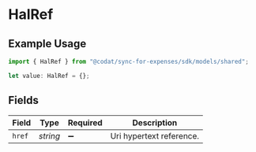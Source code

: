 # HalRef

## Example Usage

```typescript
import { HalRef } from "@codat/sync-for-expenses/sdk/models/shared";

let value: HalRef = {};
```

## Fields

| Field                    | Type                     | Required                 | Description              |
| ------------------------ | ------------------------ | ------------------------ | ------------------------ |
| `href`                   | *string*                 | :heavy_minus_sign:       | Uri hypertext reference. |